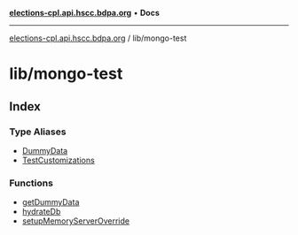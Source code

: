 [**elections-cpl.api.hscc.bdpa.org**](../../README.md) • **Docs**

***

[elections-cpl.api.hscc.bdpa.org](../../README.md) / lib/mongo-test

# lib/mongo-test

## Index

### Type Aliases

- [DummyData](type-aliases/DummyData.md)
- [TestCustomizations](type-aliases/TestCustomizations.md)

### Functions

- [getDummyData](functions/getDummyData.md)
- [hydrateDb](functions/hydrateDb.md)
- [setupMemoryServerOverride](functions/setupMemoryServerOverride.md)
